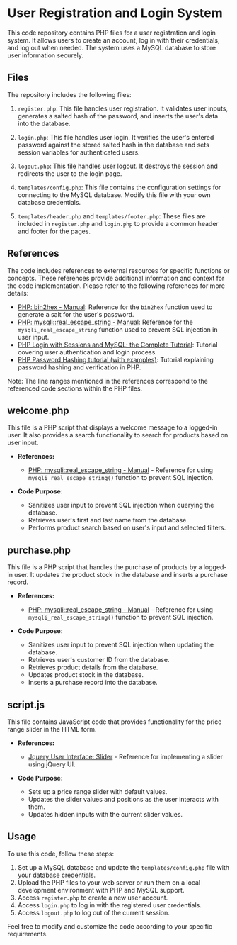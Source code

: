 # User Registration and Login System

This code repository contains PHP files for a user registration and login system. It allows users to create an account, log in with their credentials, and log out when needed. The system uses a MySQL database to store user information securely.

## Files

The repository includes the following files:

1. `register.php`: This file handles user registration. It validates user inputs, generates a salted hash of the password, and inserts the user's data into the database.

2. `login.php`: This file handles user login. It verifies the user's entered password against the stored salted hash in the database and sets session variables for authenticated users.

3. `logout.php`: This file handles user logout. It destroys the session and redirects the user to the login page.

4. `templates/config.php`: This file contains the configuration settings for connecting to the MySQL database. Modify this file with your own database credentials.

5. `templates/header.php` and `templates/footer.php`: These files are included in `register.php` and `login.php` to provide a common header and footer for the pages.

## References

The code includes references to external resources for specific functions or concepts. These references provide additional information and context for the code implementation. Please refer to the following references for more details:

- [PHP: bin2hex - Manual](https://www.php.net/manual/en/function.bin2hex.php): Reference for the `bin2hex` function used to generate a salt for the user's password.
- [PHP: mysqli::real_escape_string - Manual](https://www.php.net/manual/en/mysqli.real-escape-string.php): Reference for the `mysqli_real_escape_string` function used to prevent SQL injection in user input.
- [PHP Login with Sessions and MySQL: the Complete Tutorial](https://alexwebdevelop.com/user-authentication/#security): Tutorial covering user authentication and login process.
- [PHP Password Hashing tutorial (with examples)](https://alexwebdevelop.com/php-password-hashing/): Tutorial explaining password hashing and verification in PHP.

Note: The line ranges mentioned in the references correspond to the referenced code sections within the PHP files.

## welcome.php

This file is a PHP script that displays a welcome message to a logged-in user. It also provides a search functionality to search for products based on user input.

- **References:**
  - [PHP: mysqli::real_escape_string - Manual](https://www.php.net/manual/en/mysqli.real-escape-string.php) - Reference for using `mysqli_real_escape_string()` function to prevent SQL injection.

- **Code Purpose:**
  - Sanitizes user input to prevent SQL injection when querying the database.
  - Retrieves user's first and last name from the database.
  - Performs product search based on user's input and selected filters.

## purchase.php

This file is a PHP script that handles the purchase of products by a logged-in user. It updates the product stock in the database and inserts a purchase record.

- **References:**
  - [PHP: mysqli::real_escape_string - Manual](https://www.php.net/manual/en/mysqli.real-escape-string.php) - Reference for using `mysqli_real_escape_string()` function to prevent SQL injection.

- **Code Purpose:**
  - Sanitizes user input to prevent SQL injection when updating the database.
  - Retrieves user's customer ID from the database.
  - Retrieves product details from the database.
  - Updates product stock in the database.
  - Inserts a purchase record into the database.

## script.js

This file contains JavaScript code that provides functionality for the price range slider in the HTML form.

- **References:**
  - [Jquery User Interface: Slider](https://jqueryui.com/slider/#range) - Reference for implementing a slider using jQuery UI.

- **Code Purpose:**
  - Sets up a price range slider with default values.
  - Updates the slider values and positions as the user interacts with them.
  - Updates hidden inputs with the current slider values.


## Usage

To use this code, follow these steps:

1. Set up a MySQL database and update the `templates/config.php` file with your database credentials.
2. Upload the PHP files to your web server or run them on a local development environment with PHP and MySQL support.
3. Access `register.php` to create a new user account.
4. Access `login.php` to log in with the registered user credentials.
5. Access `logout.php` to log out of the current session.

Feel free to modify and customize the code according to your specific requirements.


